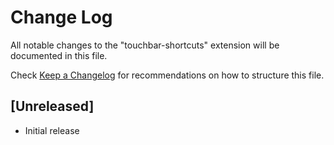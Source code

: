 # Change Log

All notable changes to the "touchbar-shortcuts" extension will be documented in this file.

Check [Keep a Changelog](http://keepachangelog.com/) for recommendations on how to structure this file.

## [Unreleased]

- Initial release